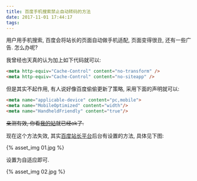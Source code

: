 ```yaml
---
title: 百度手机搜索禁止自动转码的方法
date: 2017-11-01 17:44:17
tags:
---
```


用户用手机搜索, 百度会将站长的页面自动做手机适配, 页面变得很丑, 还有一些广告. 怎么办呢?
<!--more-->
我曾经也天真的认为加上如下代码就可以:

```html
<meta http-equiv="Cache-Control" content="no-transform" />
<meta http-equiv="Cache-Control" content="no-siteapp" />
```

但是其实不起作用, 有人说好像百度偷偷更新了策略, 采用下面的声明就可以:

```html
<meta name="applicable-device" content="pc,mobile">
<meta name="MobileOptimized" content="width"/>
<meta name="HandheldFriendly" content="true"/>
```

~~亲测有效, 你看[我的站](http://mlln.cn)就已经ok了.~~

现在这个方法失效, 其实[百度站长平台](http://zhanzhang.baidu.com)后台有设置的方法, 具体见下图:

{% asset_img 01.jpg %}

设置为自适应即可.

{% asset_img 02.jpg %}